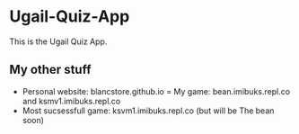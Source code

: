 # Ugail-Quiz-App
This is the Ugail Quiz App.

## My other stuff
- Personal website: blancstore.github.io
= My game: bean.imibuks.repl.co and ksmv1.imibuks.repl.co
- Most sucsessfull game: ksvm1.imibuks.repl.co (but will be The bean soon)
